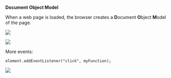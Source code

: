 **Document Object Model**

When a web page is loaded, the browser creates a **D**ocument **O**bject **M**odel of the page.


![](https://i.imgur.com/oTTuGRx.png)

![](https://i.imgur.com/h0wuAkt.png)

More events: 

`element.addEventListener("click", myFunction);`

![](https://i.imgur.com/Xy3OzX2.png)
